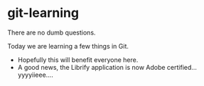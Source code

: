 git-learning
============

There are no dumb questions.


Today we are learning a few things in Git.

- Hopefully this will benefit everyone here.
- A good news, the Librify application is now Adobe certified... yyyyiieee....


